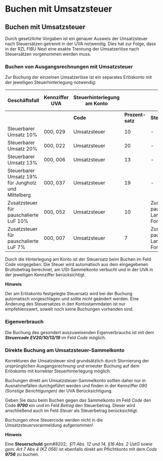 # Buchen mit Umsatzsteuer

## Buchen mit Umsatzsteuer


Durch gesetzliche Vorgaben ist ein genauer Ausweis der Umsatzsteuer nach Steuersätzen getrennt in der UVA notwendig. Dies hat zur Folge, dass in der RZL FIBU Next eine exakte Trennung der Umsatzerlöse nach Steuersätzen vorgenommen werden muss.

### Buchen von Ausgangsrechnungen mit Umsatzsteuer


Zur Buchung der einzelnen Umsatzerlöse ist ein separates Erlöskonto mit der jeweiligen Steuerhinterlegung notwendig:


| **Geschäftsfall**                                  | **Kennziffer** **UVA** | **Steuerhinterlegung** **am** **Konto** |                  |                                              | **Eingabe** **im Buchungsdialog** **(Feld Code)** | **Anzeige** **Journal/Konto** |
| -------------------------------------------------- | ---------------------- | --------------------------------------- | ---------------- | -------------------------------------------- | ------------------------------------------------- | ----------------------------- |
|                                                    |                        | **Code**                                | **Prozent-satz** | **Steuertyp**                                |                                                   |                               |
| Steuerbarer Umsatz 10%                             | 000, 029               | Umsatzsteuer                            | 10               | \-                                           | 10                                                | M10                           |
| Steuerbarer Umsatz 20%                             | 000, 022               | Umsatzsteuer                            | 20               | \-                                           | 20                                                | M20                           |
| Steuerbarer Umsatz 13%                             | 000, 006               | Umsatzsteuer                            | 13               | \-                                           | 13                                                | M13                           |
| Steuerbarer Umsatz 19% für Jungholz und Mittelberg | 000, 037               | Umsatzsteuer                            | 19               | \-                                           | 19                                                | M19                           |
| Zusatzsteuer für pauschalierte LuF 10%             | 000, 052               | Umsatzsteuer                            | 10               | Zusatzsteuer pauschalierte Land-/ Forstwirte | Z10                                               | Z10                           |
| Zusatzsteuer für pauschalierte LuF 7%              | 000, 007               | Umsatzsteuer                            | 7                | Zusatzsteuer pauschalierte Land-/ Forstwirte | Z07                                               | Z07                           |



Durch die Hinterlegung am Konto ist der Steuersatz beim Buchen im Feld *Code* vorgegeben. Die Steuer wird automatisch aus dem eingegebenen Bruttobetrag berechnet, am USt-Sammelkonto verbucht und in der UVA in der jeweiligen Kennziffer berücksichtigt.


**Hinweis**

Der am Erlöskonto festgelegte Steuersatz wird bei der Buchung automatisch vorgeschlagen und sollte *nicht* geändert werden. Eine Änderung des Steuersatzes in den Kontostammdaten ist nur empfehlenswert, soweit noch keine Buchungen vorhanden sind.

### Eigenverbrauch

Die Buchung des gesondert auszuweisenden Eigenverbrauchs ist mit dem ***Steuercode** **EV20/10/13/19*** im Feld *Code* möglich.

### Direkte Buchung am Umsatzsteuer-Sammelkonto

Korrekturen der Umsatzsteuer sind grundsätzlich durch Stornierung der ursprünglichen Ausgangsrechnung und erneuter Buchung auf dem Erlöskonto mit korrekter Steuerhinterlegung möglich.

Buchungen direkt am Umsatzsteuer-Sammelkonto sollten daher nur in Ausnahmefällen durchgeführt werden und finden in der Kennziffer *090* *(Sonstige Berichtigungen)* der UVA Berücksichtigung.

Geben Sie dazu beim Buchen gegen das Sammelkonto im Feld *Code* den Code ***9790*** ein und im Feld *Betrag* den Steuerbetrag. Dieser wird anschließend auch im Feld *Steuer* als Steuerbetrag berücksichtigt.

Buchungen ohne Steuercode werden nicht in die Umsatzsteuervoranmeldung aufgenommen\!


**Hinweis**

Eine **Steuerschuld** gem#8202;*. §11 Abs. 12 und 14, §16 Abs. 2 UstG sowie gem. Art 7 Abs 4 (KZ 056)* ist ebenfalls direkt am Pflichtkonto mit dem *Code **9756*** zu buchen.
